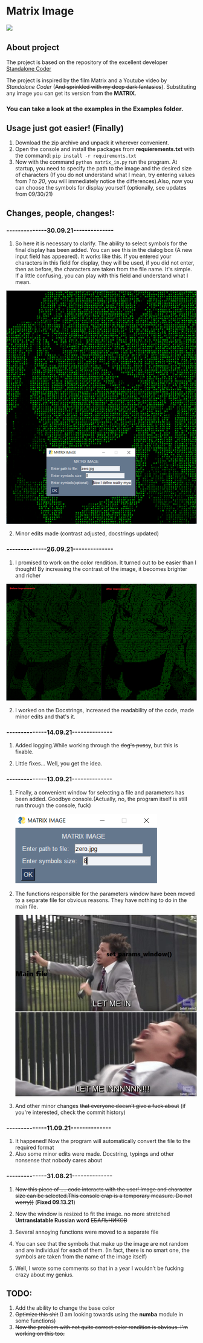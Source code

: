 # Matrix Image

![](readme_images/demo.gif)

## About project
The project is based on the repository of the excellent developer [Standalone Coder](https://github.com/StanislavPetrovV)


The project is inspired by the film Matrix and a Youtube video by *Standalone Coder* (~~And sprinkled with my deep dark fantasies~~). Substituting any image you can get its version from the **MATRIX**.

### You can take a look at the examples in the **Examples** folder.

## Usage just got easier! (Finally)
1. Download the zip archive and unpack it wherever convenient.
2. Open the console and install the packages from **requierements.txt** with the command: `pip install -r requirements.txt`
3. Now with the command `python matrix_im.py` run the program. At startup, you need to specify the path to the image and the desired size of characters (If you do not understand what I mean, try entering values ​​from *1 to 20*, you will immediately notice the differences).Also, now you can choose the symbols for display yourself (optionally, see updates from 09/30/21)

## Changes, people, changes!:


### --------------30.09.21--------------

1. So here it is necessary to clarify. The ability to select symbols for the final display has been added. You can see this in the dialog box (A new input field has appeared). It works like this. If you entered your characters in this field for display, they will be used, if you did not enter, then as before, the characters are taken from the file name. It's simple. If a little confusing, you can play with this field and understand what I mean.

![](readme_images/symbols.png)

2. Minor edits made (contrast adjusted, docstrings updated)
### --------------26.09.21--------------

1. I promised to work on the color rendition. It turned out to be easier than I thought! By increasing the contrast of the image, it becomes brighter and richer

![](readme_images/improve.png)

2. I worked on the Docstrings, increased the readability of the code, made minor edits and that's it.
### --------------14.09.21--------------

1. Added logging.While working through the ~~dog's pussy~~, but this is fixable.

2. Little fixes... Well, you get the idea.
### --------------13.09.21--------------

1. Finally, a convenient window for selecting a file and parameters has been added. Goodbye console.(Actually, no, the program itself is still run through the console, fuck)
    
    ![](readme_images/gui_demo.png)

2. The functions responsible for the parameters window have been moved to a separate file for obvious reasons. They have nothing to do in the main file.

    ![](readme_images/meme.jpg)

3. And other minor changes ~~that everyone doesn't give a fuck about~~ (if you're interested, check the commit history)
### --------------11.09.21--------------

1. It happened! Now the program will automatically convert the file to the required format
2. Also some minor edits were made. Docstring, typings and other nonsense that nobody cares about
### --------------31.08.21--------------

1. ~~Now this piece of .... code interacts with the user! Image and character size can be selected.This console crap is a temporary measure. Do not worry))~~ (**Fixed 09.13.21**)


2. Now the window is resized to fit the image. no more stretched **Untranslatable Russian word** ~~ЕБАЛЬНИКОВ~~
3. Several annoying functions were moved to a separate file
4. You can see that the symbols that make up the image are not random and are individual for each of them. (In fact, there is no smart one, the symbols are taken from the name of the image itself)
5. Well, I wrote some comments so that in a year I wouldn’t be fucking crazy about my genius.

## TODO: 
1. Add the ability to change the base color
2. ~~Optimize this shit~~ (I am looking towards using the **numba** module in some functions)
3. ~~Now the problem with not quite correct color rendition is obvious. I'm working on this too.~~
